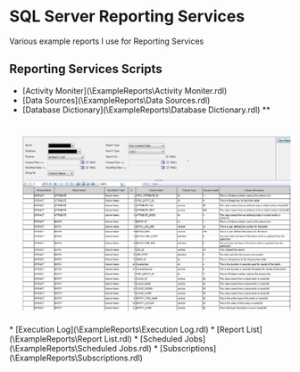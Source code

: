 # SQL Server Reporting Services
Various example reports I use for Reporting Services

## Reporting Services Scripts
* [Activity Moniter](\ExampleReports\Activity Moniter.rdl)
* [Data Sources](\ExampleReports\Data Sources.rdl)
* [Database Dictionary](\ExampleReports\Database Dictionary.rdl)
** <h1 align="left">
  <img src="Images/ssrsdatadictionary.png" alt="ssrsdatadictionary" />
</h1>
* [Execution Log](\ExampleReports\Execution Log.rdl)
* [Report List](\ExampleReports\Report List.rdl)
* [Scheduled Jobs](\ExampleReports\Scheduled Jobs.rdl)
* [Subscriptions](\ExampleReports\Subscriptions.rdl)
